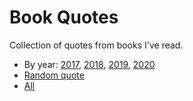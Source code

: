 # Book Quotes

Collection of quotes from books I've read.

* By year: [2017](/book_quotes/2017), [2018](/book_quotes/2018), [2019](/book_quotes/2019), [2020](/book_quotes/2020)
* [Random quote](/book_quotes/random)
* [All](/book_quotes/all)
